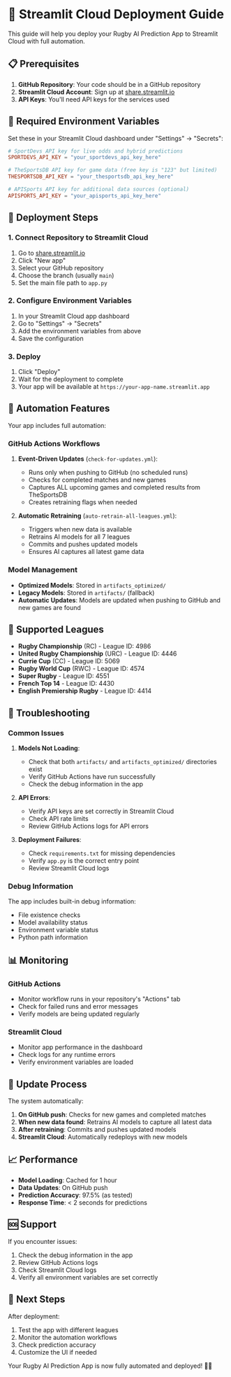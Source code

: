 # 🚀 Streamlit Cloud Deployment Guide

This guide will help you deploy your Rugby AI Prediction App to Streamlit Cloud with full automation.

## 📋 Prerequisites

1. **GitHub Repository**: Your code should be in a GitHub repository
2. **Streamlit Cloud Account**: Sign up at [share.streamlit.io](https://share.streamlit.io)
3. **API Keys**: You'll need API keys for the services used

## 🔑 Required Environment Variables

Set these in your Streamlit Cloud dashboard under "Settings" → "Secrets":

```toml
# SportDevs API key for live odds and hybrid predictions
SPORTDEVS_API_KEY = "your_sportdevs_api_key_here"

# TheSportsDB API key for game data (free key is "123" but limited)
THESPORTSDB_API_KEY = "your_thesportsdb_api_key_here"

# APISports API key for additional data sources (optional)
APISPORTS_API_KEY = "your_apisports_api_key_here"
```

## 🚀 Deployment Steps

### 1. Connect Repository to Streamlit Cloud

1. Go to [share.streamlit.io](https://share.streamlit.io)
2. Click "New app"
3. Select your GitHub repository
4. Choose the branch (usually `main`)
5. Set the main file path to `app.py`

### 2. Configure Environment Variables

1. In your Streamlit Cloud app dashboard
2. Go to "Settings" → "Secrets"
3. Add the environment variables from above
4. Save the configuration

### 3. Deploy

1. Click "Deploy" 
2. Wait for the deployment to complete
3. Your app will be available at `https://your-app-name.streamlit.app`

## 🔄 Automation Features

Your app includes full automation:

### GitHub Actions Workflows

1. **Event-Driven Updates** (`check-for-updates.yml`):
   - Runs only when pushing to GitHub (no scheduled runs)
   - Checks for completed matches and new games
   - Captures ALL upcoming games and completed results from TheSportsDB
   - Creates retraining flags when needed

2. **Automatic Retraining** (`auto-retrain-all-leagues.yml`):
   - Triggers when new data is available
   - Retrains AI models for all 7 leagues
   - Commits and pushes updated models
   - Ensures AI captures all latest game data

### Model Management

- **Optimized Models**: Stored in `artifacts_optimized/`
- **Legacy Models**: Stored in `artifacts/` (fallback)
- **Automatic Updates**: Models are updated when pushing to GitHub and new games are found

## 🏉 Supported Leagues

- **Rugby Championship** (RC) - League ID: 4986
- **United Rugby Championship** (URC) - League ID: 4446  
- **Currie Cup** (CC) - League ID: 5069
- **Rugby World Cup** (RWC) - League ID: 4574
- **Super Rugby** - League ID: 4551
- **French Top 14** - League ID: 4430
- **English Premiership Rugby** - League ID: 4414

## 🔧 Troubleshooting

### Common Issues

1. **Models Not Loading**:
   - Check that both `artifacts/` and `artifacts_optimized/` directories exist
   - Verify GitHub Actions have run successfully
   - Check the debug information in the app

2. **API Errors**:
   - Verify API keys are set correctly in Streamlit Cloud
   - Check API rate limits
   - Review GitHub Actions logs for API errors

3. **Deployment Failures**:
   - Check `requirements.txt` for missing dependencies
   - Verify `app.py` is the correct entry point
   - Review Streamlit Cloud logs

### Debug Information

The app includes built-in debug information:
- File existence checks
- Model availability status
- Environment variable status
- Python path information

## 📊 Monitoring

### GitHub Actions
- Monitor workflow runs in your repository's "Actions" tab
- Check for failed runs and error messages
- Verify models are being updated regularly

### Streamlit Cloud
- Monitor app performance in the dashboard
- Check logs for any runtime errors
- Verify environment variables are loaded

## 🔄 Update Process

The system automatically:
1. **On GitHub push**: Checks for new games and completed matches
2. **When new data found**: Retrains AI models to capture all latest data
3. **After retraining**: Commits and pushes updated models
4. **Streamlit Cloud**: Automatically redeploys with new models

## 📈 Performance

- **Model Loading**: Cached for 1 hour
- **Data Updates**: On GitHub push
- **Prediction Accuracy**: 97.5% (as tested)
- **Response Time**: < 2 seconds for predictions

## 🆘 Support

If you encounter issues:
1. Check the debug information in the app
2. Review GitHub Actions logs
3. Check Streamlit Cloud logs
4. Verify all environment variables are set correctly

## 🎯 Next Steps

After deployment:
1. Test the app with different leagues
2. Monitor the automation workflows
3. Check prediction accuracy
4. Customize the UI if needed

Your Rugby AI Prediction App is now fully automated and deployed! 🏉🤖

